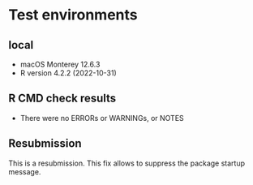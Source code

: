 # Test environments
## local 
* macOS Monterey 12.6.3
* R version 4.2.2 (2022-10-31)

## R CMD check results
* There were no ERRORs or WARNINGs, or NOTES 

## Resubmission
This is a resubmission.
This fix allows to suppress the package startup message.


